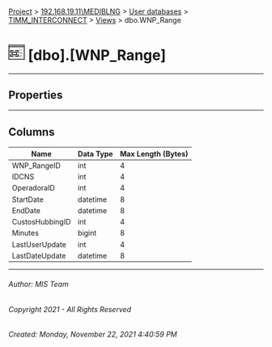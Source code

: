 #### 

[Project](../../../../index.md) > [192.168.19.11\\MEDIBLNG](../../../index.md) > [User databases](../../index.md) > [TIMM_INTERCONNECT](../index.md) > [Views](Views.md) > dbo.WNP_Range

# ![Views](../../../../Images/View32.png) [dbo].[WNP_Range]

---

## <a name="#properties"></a>Properties



---

## <a name="#columns"></a>Columns

| Name | Data Type | Max Length (Bytes) |
|---|---|---|
| WNP_RangeID | int | 4 |
| IDCNS | int | 4 |
| OperadoraID | int | 4 |
| StartDate | datetime | 8 |
| EndDate | datetime | 8 |
| CustosHubbingID | int | 4 |
| Minutes | bigint | 8 |
| LastUserUpdate | int | 4 |
| LastDateUpdate | datetime | 8 |


---

###### Author:  MIS Team

###### Copyright 2021 - All Rights Reserved

###### Created: Monday, November 22, 2021 4:40:59 PM

